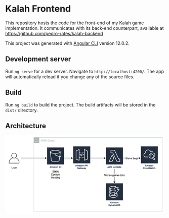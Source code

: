 # Kalah Frontend
This repository hosts the code for the front-end of my Kalah game implementation. It communicates with its back-end counterpart, available at https://github.com/pedro-rates/kalah-backend

This project was generated with [Angular CLI](https://github.com/angular/angular-cli) version 12.0.2.

## Development server

Run `ng serve` for a dev server. Navigate to `http://localhost:4200/`. The app will automatically reload if you change any of the source files.


## Build

Run `ng build` to build the project. The build artifacts will be stored in the `dist/` directory.

## Architecture
![Architecture Diagram](Kalah.png)